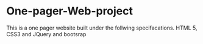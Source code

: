 # One-pager-Web-project
This is a one pager website built under the follwing specifacations. HTML 5, CSS3 and JQuery and bootsrap

